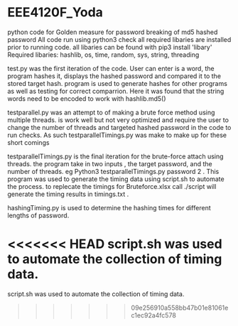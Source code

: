 # EEE4120F_Yoda
python code for Golden measure for password breaking of md5 hashed password
All code run using python3
check all required libaries are installed prior to running code. all libaries can be found with pip3 install 'libary'
Required libaries: hashlib, os, time, random, sys, string, threading

test.py was the first iteration of the code. User can enter is a word, the program hashes it, displays the hashed password and compared it to the stored target hash. program is used to generate hashes for other programs as well as testing for correct comparrion. Here it was found that the string words need to be encoded to work with hashlib.md5() 

testparallel.py was an attempt to of making a brute force method using multiple threads. is work well but not very optimized and require the user to change the number of threads and targeted hashed password in the code to run checks. As such testparallelTimings.py was make to make up for these short comings

testparallelTimings.py is the final iteration for the brute-force attach using threads. the program take in two inputs , the target password, and the number of threads. eg Python3 testparallelTimings.py password 2 . This program was used to generate the timing data using script.sh to automate the process. to replecate the timings for Bruteforce.xlsx call ./script will generate the timing results in timings.txt . 

hashingTiming.py is used to determine the hashing times for different lengths of password. 

<<<<<<< HEAD
script.sh was used to automate the collection of timing data.
=======
script.sh was used to automate the collection of timing data.
>>>>>>> 09e256910a558bb47b01e81061ec1ec92a4fc578
